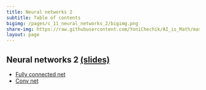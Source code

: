```yaml
---
title: Neural networks 2
subtitle: Table of contents
bigimg: /pages/c_11_neural_networks_2/bigimg.png
share-img: https://raw.githubusercontent.com/YoniChechik/AI_is_Math/master/docs/pages/c_11_neural_networks_2/bigimg.png
layout: page
---
```


## **Neural networks 2** [(slides)](/pages/c_11_neural_networks_2/neural_networks_2.pdf)

- [Fully connected net]((/pages/c_11_neural_networks_2/fully_connected_nb/))
- [Conv net]((/pages/c_11_neural_networks_2/conv_nn_nb/))

